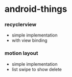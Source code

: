 # android-things

### recyclerview
* simple implementation
* with view binding


### motion layout
* simple implementation
* list swipe to show delete


